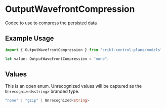 # OutputWavefrontCompression

Codec to use to compress the persisted data

## Example Usage

```typescript
import { OutputWavefrontCompression } from "cribl-control-plane/models";

let value: OutputWavefrontCompression = "none";
```

## Values

This is an open enum. Unrecognized values will be captured as the `Unrecognized<string>` branded type.

```typescript
"none" | "gzip" | Unrecognized<string>
```